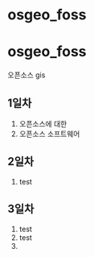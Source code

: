 # osgeo_foss
# osgeo_foss
오픈소스 gis

## 1일차
1. 오픈소스에 대한 
2. 오픈소스 소프트웨어

## 2일차
1. test
## 3일차
1. test
2. test
3. 
